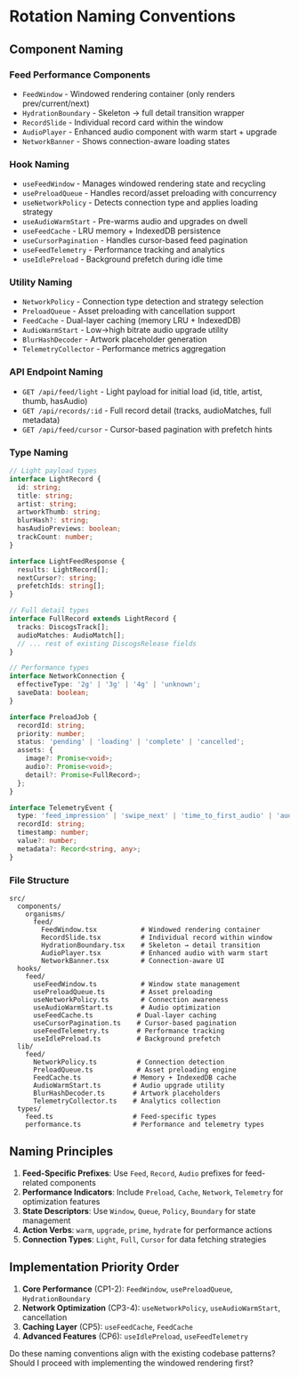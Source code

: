 # Rotation Naming Conventions

## Component Naming

### Feed Performance Components
- `FeedWindow` - Windowed rendering container (only renders prev/current/next)
- `HydrationBoundary` - Skeleton → full detail transition wrapper
- `RecordSlide` - Individual record card within the window
- `AudioPlayer` - Enhanced audio component with warm start + upgrade
- `NetworkBanner` - Shows connection-aware loading states

### Hook Naming
- `useFeedWindow` - Manages windowed rendering state and recycling
- `usePreloadQueue` - Handles record/asset preloading with concurrency
- `useNetworkPolicy` - Detects connection type and applies loading strategy
- `useAudioWarmStart` - Pre-warms audio and upgrades on dwell
- `useFeedCache` - LRU memory + IndexedDB persistence
- `useCursorPagination` - Handles cursor-based feed pagination
- `useFeedTelemetry` - Performance tracking and analytics
- `useIdlePreload` - Background prefetch during idle time

### Utility Naming
- `NetworkPolicy` - Connection type detection and strategy selection
- `PreloadQueue` - Asset preloading with cancellation support
- `FeedCache` - Dual-layer caching (memory LRU + IndexedDB)
- `AudioWarmStart` - Low→high bitrate audio upgrade utility
- `BlurHashDecoder` - Artwork placeholder generation
- `TelemetryCollector` - Performance metrics aggregation

### API Endpoint Naming
- `GET /api/feed/light` - Light payload for initial load (id, title, artist, thumb, hasAudio)
- `GET /api/records/:id` - Full record detail (tracks, audioMatches, full metadata)
- `GET /api/feed/cursor` - Cursor-based pagination with prefetch hints

### Type Naming
```typescript
// Light payload types
interface LightRecord {
  id: string;
  title: string;
  artist: string;
  artworkThumb: string;
  blurHash?: string;
  hasAudioPreviews: boolean;
  trackCount: number;
}

interface LightFeedResponse {
  results: LightRecord[];
  nextCursor?: string;
  prefetchIds: string[];
}

// Full detail types
interface FullRecord extends LightRecord {
  tracks: DiscogsTrack[];
  audioMatches: AudioMatch[];
  // ... rest of existing DiscogsRelease fields
}

// Performance types
interface NetworkConnection {
  effectiveType: '2g' | '3g' | '4g' | 'unknown';
  saveData: boolean;
}

interface PreloadJob {
  recordId: string;
  priority: number;
  status: 'pending' | 'loading' | 'complete' | 'cancelled';
  assets: {
    image?: Promise<void>;
    audio?: Promise<void>;
    detail?: Promise<FullRecord>;
  };
}

interface TelemetryEvent {
  type: 'feed_impression' | 'swipe_next' | 'time_to_first_audio' | 'audio_upgrade' | 'buffer_event' | 'dwell_time';
  recordId: string;
  timestamp: number;
  value?: number;
  metadata?: Record<string, any>;
}
```

### File Structure
```
src/
  components/
    organisms/
      feed/
        FeedWindow.tsx           # Windowed rendering container
        RecordSlide.tsx          # Individual record within window
        HydrationBoundary.tsx    # Skeleton → detail transition
        AudioPlayer.tsx          # Enhanced audio with warm start
        NetworkBanner.tsx        # Connection-aware UI
  hooks/
    feed/
      useFeedWindow.ts           # Window state management
      usePreloadQueue.ts         # Asset preloading
      useNetworkPolicy.ts        # Connection awareness
      useAudioWarmStart.ts       # Audio optimization
      useFeedCache.ts           # Dual-layer caching
      useCursorPagination.ts    # Cursor-based pagination
      useFeedTelemetry.ts       # Performance tracking
      useIdlePreload.ts         # Background prefetch
  lib/
    feed/
      NetworkPolicy.ts          # Connection detection
      PreloadQueue.ts           # Asset preloading engine
      FeedCache.ts             # Memory + IndexedDB cache
      AudioWarmStart.ts        # Audio upgrade utility
      BlurHashDecoder.ts       # Artwork placeholders
      TelemetryCollector.ts    # Analytics collection
  types/
    feed.ts                    # Feed-specific types
    performance.ts             # Performance and telemetry types
```

## Naming Principles

1. **Feed-Specific Prefixes**: Use `Feed`, `Record`, `Audio` prefixes for feed-related components
2. **Performance Indicators**: Include `Preload`, `Cache`, `Network`, `Telemetry` for optimization features
3. **State Descriptors**: Use `Window`, `Queue`, `Policy`, `Boundary` for state management
4. **Action Verbs**: `warm`, `upgrade`, `prime`, `hydrate` for performance actions
5. **Connection Types**: `Light`, `Full`, `Cursor` for data fetching strategies

## Implementation Priority Order

1. **Core Performance** (CP1-2): `FeedWindow`, `usePreloadQueue`, `HydrationBoundary`
2. **Network Optimization** (CP3-4): `useNetworkPolicy`, `useAudioWarmStart`, cancellation
3. **Caching Layer** (CP5): `useFeedCache`, `FeedCache`
4. **Advanced Features** (CP6): `useIdlePreload`, `useFeedTelemetry`

Do these naming conventions align with the existing codebase patterns? Should I proceed with implementing the windowed rendering first?